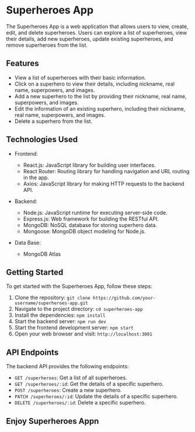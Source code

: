 # Superheroes App

The Superheroes App is a web application that allows users to view, create, edit, and delete superheroes. Users can explore a list of superheroes, view their details, add new superheroes, update existing superheroes, and remove superheroes from the list.

## Features

- View a list of superheroes with their basic information.
- Click on a superhero to view their details, including nickname, real name, superpowers, and images.
- Add a new superhero to the list by providing their nickname, real name, superpowers, and images.
- Edit the information of an existing superhero, including their nickname, real name, superpowers, and images.
- Delete a superhero from the list.

## Technologies Used

- Frontend:

  - React.js: JavaScript library for building user interfaces.
  - React Router: Routing library for handling navigation and URL routing in the app.
  - Axios: JavaScript library for making HTTP requests to the backend API.

- Backend:

  - Node.js: JavaScript runtime for executing server-side code.
  - Express.js: Web framework for building the RESTful API.
  - MongoDB: NoSQL database for storing superhero data.
  - Mongoose: MongoDB object modeling for Node.js.

- Data Base:

  - MongoDB Atlas

## Getting Started

To get started with the Superheroes App, follow these steps:

1. Clone the repository: `git clone https://github.com/your-username/superheroes-app.git`
2. Navigate to the project directory: `cd superheroes-app`
3. Install the dependencies: `npm install`
4. Start the backend server: `npm run dev`
5. Start the frontend development server: `npm start`
6. Open your web browser and visit: `http://localhost:3001`

## API Endpoints

The backend API provides the following endpoints:

- `GET /superheroes`: Get a list of all superheroes.
- `GET /superheroes/:id`: Get the details of a specific superhero.
- `POST /superheroes`: Create a new superhero.
- `PATCH /superheroes/:id`: Update the details of a specific superhero.
- `DELETE /superheroes/:id`: Delete a specific superhero.

## Enjoy Superheroes Appn
